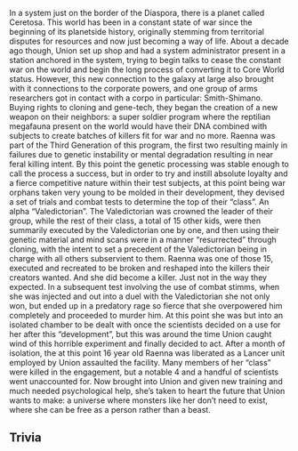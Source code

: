 In a system just on the border of the Diaspora, there is a planet called Ceretosa. This world has been in a constant state of war since the beginning of its planetside history, originally stemming from territorial disputes for resources and now just becoming a way of life. About a decade ago though, Union set up shop and had a system administrator present in a station anchored in the system, trying to begin talks to cease the constant war on the world and begin the long process of converting it to Core World status.
However, this new connection to the galaxy at large also brought with it connections to the corporate powers, and one group of arms researchers got in contact with a corpo in particular: Smith-Shimano.
Buying rights to cloning and gene-tech, they began the creation of a new weapon on their neighbors: a super soldier program where the reptilian megafauna present on the world would have their DNA combined with subjects to create batches of killers fit for war and no more.
Raenna was part of the Third Generation of this program, the first two resulting mainly in failures due to genetic instability or mental degradation resulting in near feral killing intent.
By this point the genetic processing was stable enough to call the process a success, but in order to try and instill absolute loyalty and a fierce competitive nature within their test subjects, at this point being war orphans taken very young to be molded in their development, they devised a set of trials and combat tests to determine the top of their “class”. An alpha “Valedictorian”.
The Valedictorian was crowned the leader of their group, while the rest of their class, a total of 15 other kids, were then summarily executed by the Valedictorian one by one, and then using their genetic material and mind scans were in a manner “resurrected” through cloning, with the intent to set a precedent of the Valedictorian being in charge with all others subservient to them.
Raenna was one of those 15, executed and recreated to be broken and reshaped into the killers their creators wanted.
And she did become a killer. Just not in the way they expected.
In a subsequent test involving the use of combat stimms, when she was injected and out into a duel with the Valedictorian she not only won, but ended up in a predatory rage so fierce that she overpowered him completely and proceeded to murder him.
At this point she was but into an isolated chamber to be dealt with once the scientists decided on a use for her after this “development”, but this was around the time Union caught wind of this horrible experiment and finally decided to act.
After a month of isolation, the at this point 16 year old Raenna was liberated as a Lancer unit employed by Union assaulted the facility.
Many members of her “class” were killed in the engagement, but a notable 4 and a handful of scientists went unaccounted for.
Now brought into Union and given new training and much needed psychological help, she’s taken to heart the future that Union wants to make: a universe where monsters like her don’t need to exist, where she can be free as a person rather than a beast.

## Trivia
